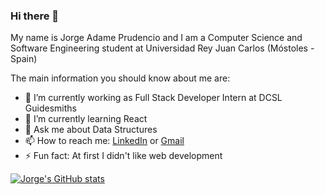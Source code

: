 ### Hi there 👋

My name is Jorge Adame Prudencio and I am a Computer Science and Software Engineering student at Universidad Rey Juan Carlos (Móstoles - Spain)

The main information you should know about me are:

- 🔭 I’m currently working as Full Stack Developer Intern at DCSL Guidesmiths
- 🌱 I’m currently learning React
- 💬 Ask me about Data Structures
- 📫 How to reach me: [LinkedIn](https://www.linkedin.com/in/jorge-ap23/) or [Gmail](mailto:jorgeadameprudencio@gmail.com)
- ⚡ Fun fact: At first I didn't like web development

[![Jorge's GitHub stats](https://github-readme-stats.vercel.app/api?username=jorge-ap)](https://github.com/anuraghazra/github-readme-stats)

